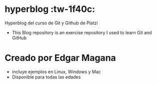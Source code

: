 # hyperblog :tw-1f40c:
Hyperblog del curso de Git y Github de Platzi 

- This Blog repository is an exercise repository I used to learn Git and GitHub


# Creado por Edgar Magana
* incluye ejemplos en Linux, Windows y Mac
* Disponible para todas las edades
